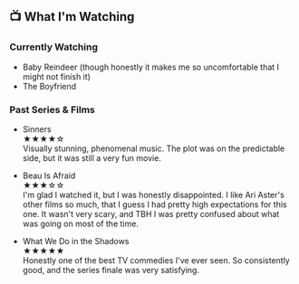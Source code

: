 ## 📺 What I'm Watching

### Currently Watching

- Baby Reindeer (though honestly it makes me so uncomfortable that I might not finish it)
- The Boyfriend

### Past Series & Films

- Sinners<br>
<span class="rating">★★★★☆</span><br>
Visually stunning, phenomenal music. The plot was on the predictable side, but it was still a very fun movie.

- Beau Is Afraid<br>
<span class="rating">★★★☆☆</span><br>
I'm glad I watched it, but I was honestly disappointed. I like Ari Aster's other films so much, that I guess I had pretty high expectations for this one. It wasn't very scary, and TBH I was pretty confused about what was going on most of the time.

- What We Do in the Shadows<br>
<span class="rating">★★★★★</span><br>
Honestly one of the best TV commedies I've ever seen. So consistently good, and the series finale was very satisfying.